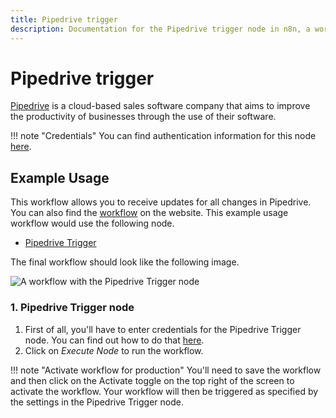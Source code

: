 ```yaml
---
title: Pipedrive trigger
description: Documentation for the Pipedrive trigger node in n8n, a workflow automation platform. Includes details of operations and configuration, and links to examples and credentials information.
---
```


# Pipedrive trigger

[Pipedrive](https://www.pipedrive.com/) is a cloud-based sales software company that aims to improve the productivity of businesses through the use of their software.

!!! note "Credentials"
    You can find authentication information for this node [here](/integrations/builtin/credentials/pipedrive/).



## Example Usage

This workflow allows you to receive updates for all changes in Pipedrive. You can also find the [workflow](https://n8n.io/workflows/490) on the website. This example usage workflow would use the following node.

- [Pipedrive Trigger]()

The final workflow should look like the following image.

![A workflow with the Pipedrive Trigger node](/_images/integrations/builtin/trigger-nodes/pipedrivetrigger/workflow.png)


### 1. Pipedrive Trigger node

1. First of all, you'll have to enter credentials for the Pipedrive Trigger node. You can find out how to do that [here](/integrations/builtin/credentials/pipedrive/).
2. Click on *Execute Node* to run the workflow.

!!! note "Activate workflow for production"
    You'll need to save the workflow and then click on the Activate toggle on the top right of the screen to activate the workflow. Your workflow will then be triggered as specified by the settings in the Pipedrive Trigger node.


